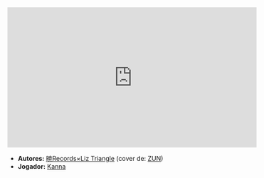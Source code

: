 <iframe width="560" height="315" src="https://www.youtube.com/embed/eCyf9C6dHYE?si=uDbrbLpF9UcvU5SN" title="YouTube video player" frameborder="0" allow="accelerometer; autoplay; clipboard-write; encrypted-media; gyroscope; picture-in-picture; web-share" referrerpolicy="strict-origin-when-cross-origin" allowfullscreen></iframe>

- **Autores:** [暁Records×Liz Triangle](../Autores/暁Records×Liz%20Triangle.md) (cover de: [ZUN](../Autores/ZUN.md))
- **Jogador:** [Kanna](content/Jogadores/Kanna.md)